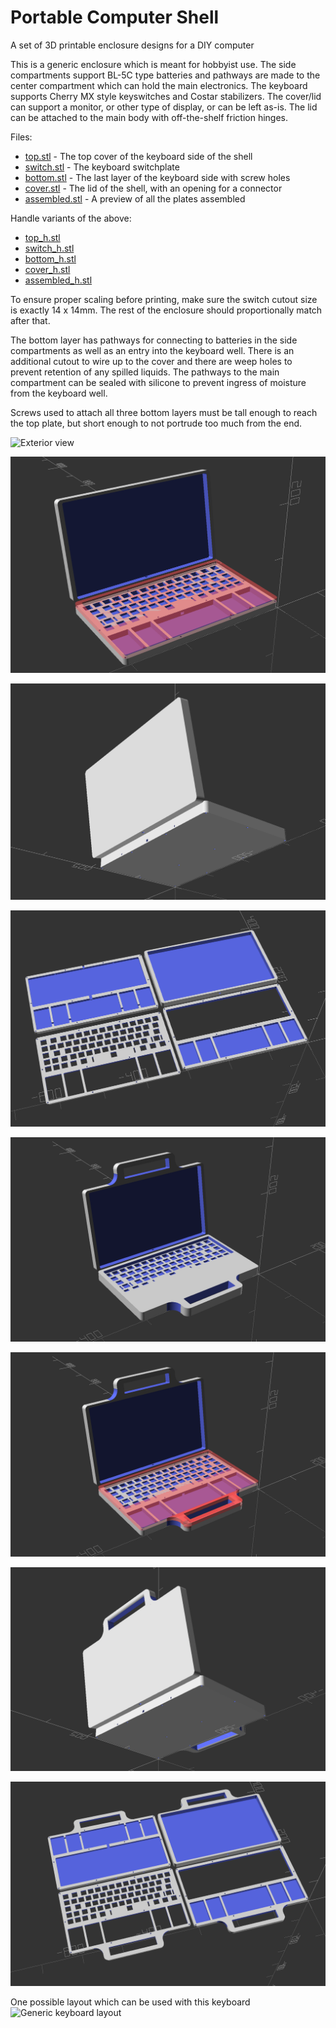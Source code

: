 # Portable Computer Shell
A set of 3D printable enclosure designs for a DIY computer

This is a generic enclosure which is meant for hobbyist use. The side compartments support BL-5C type batteries and pathways are made to the center compartment which can hold the main electronics. The keyboard supports Cherry MX style keyswitches and Costar stabilizers. The cover/lid can support a monitor, or other type of display, or can be left as-is. The lid can be attached to the main body with off-the-shelf friction hinges.

Files: 

* [top.stl](https://github.com/cypnk/Portable-Computer-Shell/blob/master/top.stl) - The top cover of the keyboard side of the shell
* [switch.stl](https://github.com/cypnk/Portable-Computer-Shell/blob/master/switch.stl) - The keyboard switchplate
* [bottom.stl](https://github.com/cypnk/Portable-Computer-Shell/blob/master/bottom.stl) - The last layer of the keyboard side with screw holes
* [cover.stl](https://github.com/cypnk/Portable-Computer-Shell/blob/master/cover.stl) - The lid of the shell, with an opening for a connector
* [assembled.stl](https://github.com/cypnk/Portable-Computer-Shell/blob/master/assembled.stl) - A preview of all the plates assembled

Handle variants of the above:
* [top_h.stl](https://github.com/cypnk/Portable-Computer-Shell/blob/master/top_h.stl) 
* [switch_h.stl](https://github.com/cypnk/Portable-Computer-Shell/blob/master/switch_h.stl) 
* [bottom_h.stl](https://github.com/cypnk/Portable-Computer-Shell/blob/master/bottom_h.stl) 
* [cover_h.stl](https://github.com/cypnk/Portable-Computer-Shell/blob/master/cover_h.stl)
* [assembled_h.stl](https://github.com/cypnk/Portable-Computer-Shell/blob/master/assembled_h.stl) 

To ensure proper scaling before printing, make sure the switch cutout size is exactly 14 x 14mm. The rest of the enclosure should proportionally match after that.

The bottom layer has pathways for connecting to batteries in the side compartments as well as an entry into the keyboard well. There is an additional cutout to wire up to the cover and there are weep holes to prevent retention of any spilled liquids. The pathways to the main compartment can be sealed with silicone to prevent ingress of moisture from the keyboard well.

Screws used to attach all three bottom layers must be tall enough to reach the top plate, but short enough to not portrude too much from the end.

![Exterior view](https://github.com/cypnk/Portable-Computer-Shell/blob/master/screenshots1.png)

![Directly under the top layer](https://github.com/cypnk/Portable-Computer-Shell/blob/master/screenshots2.png)

![Bottom view](https://github.com/cypnk/Portable-Computer-Shell/blob/master/screenshots3.png)

![All plates in exploded view](https://github.com/cypnk/Portable-Computer-Shell/blob/master/screenshots4.png)


![Exterior view handle variant](https://github.com/cypnk/Portable-Computer-Shell/blob/master/screenshots5.png)

![Directly under the top layer handle variant](https://github.com/cypnk/Portable-Computer-Shell/blob/master/screenshots6.png)

![Bottom view handle variant](https://github.com/cypnk/Portable-Computer-Shell/blob/master/screenshots7.png)

![All plates in exploded view handle variant](https://github.com/cypnk/Portable-Computer-Shell/blob/master/screenshots8.png)

One possible layout which can be used with this keyboard
![Generic keyboard layout](https://github.com/cypnk/Portable-Computer-Shell/blob/master/genericlayout.png)
